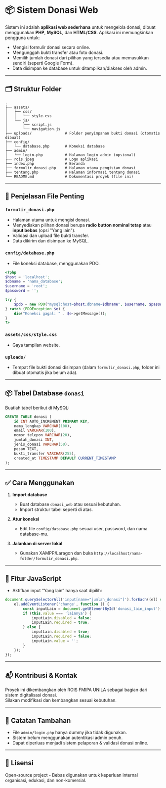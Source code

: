 # 📦 Sistem Donasi Web 

Sistem ini adalah **aplikasi web sederhana** untuk mengelola donasi, dibuat menggunakan **PHP**, **MySQL**, dan **HTML/CSS**. Aplikasi ini memungkinkan pengguna untuk:

- Mengisi formulir donasi secara online.
- Mengunggah bukti transfer atau foto donasi.
- Memilih jumlah donasi dari pilihan yang tersedia atau memasukkan sendiri (seperti Google Form).
- Data disimpan ke database untuk ditampilkan/diakses oleh admin.

---

## 🗂️ Struktur Folder

```
.
├── assets/
│   ├── css/
│   │   └── style.css
│   └── js/
│       ├── script.js
│       └── navigation.js
├── uploads/               # Folder penyimpanan bukti donasi (otomatis dibuat)
├── config/
│   └── database.php       # Koneksi database
├── admin/
│   └── login.php          # Halaman login admin (opsional)
├── rois.jpeg              # Logo aplikasi
├── index.php              # Beranda
├── formulir_donasi.php    # Halaman utama pengisian donasi
├── tentang.php            # Halaman informasi tentang donasi
└── README.md              # Dokumentasi proyek (file ini)
```

---

## 📄 Penjelasan File Penting

### `formulir_donasi.php`
- Halaman utama untuk mengisi donasi.
- Menyediakan pilihan donasi berupa **radio button nominal tetap** atau **input bebas** (opsi "Yang lain").
- Validasi dan upload file bukti transfer.
- Data dikirim dan disimpan ke MySQL.

### `config/database.php`
- File koneksi database, menggunakan PDO.

```php
<?php
$host = 'localhost';
$dbname = 'nama_database';
$username = 'root';
$password = '';

try {
    $pdo = new PDO("mysql:host=$host;dbname=$dbname", $username, $password);
} catch (PDOException $e) {
    die("Koneksi gagal: " . $e->getMessage());
}
?>
```

### `assets/css/style.css`
- Gaya tampilan website.

### `uploads/`
- Tempat file bukti donasi disimpan (dalam `formulir_donasi.php`, folder ini dibuat otomatis jika belum ada).

---

## 📦 Tabel Database `donasi`

Buatlah tabel berikut di MySQL:

```sql
CREATE TABLE donasi (
    id INT AUTO_INCREMENT PRIMARY KEY,
    nama_lengkap VARCHAR(100),
    email VARCHAR(100),
    nomor_telepon VARCHAR(20),
    jumlah_donasi INT,
    jenis_donasi VARCHAR(50),
    pesan TEXT,
    bukti_transfer VARCHAR(255),
    created_at TIMESTAMP DEFAULT CURRENT_TIMESTAMP
);
```

---

## ✅ Cara Menggunakan

1. **Import database**
   - Buat database `donasi_web` atau sesuai kebutuhan.
   - Import struktur tabel seperti di atas.

2. **Atur koneksi**
   - Edit file `config/database.php` sesuai user, password, dan nama database-mu.

3. **Jalankan di server lokal**
   - Gunakan XAMPP/Laragon dan buka `http://localhost/nama-folder/formulir_donasi.php`.

---

## 🧠 Fitur JavaScript

- Aktifkan input “Yang lain” hanya saat dipilih:
```js
document.querySelectorAll('input[name="jumlah_donasi"]').forEach((el) => {
    el.addEventListener('change', function () {
        const inputLain = document.getElementById('donasi_lain_input');
        if (this.value === 'lainnya') {
            inputLain.disabled = false;
            inputLain.required = true;
        } else {
            inputLain.disabled = true;
            inputLain.required = false;
            inputLain.value = '';
        }
    });
});
```

---

## 📬 Kontribusi & Kontak

Proyek ini dikembangkan oleh ROIS FMIPA UNILA sebagai bagian dari sistem digitalisasi donasi.  
Silakan modifikasi dan kembangkan sesuai kebutuhan.

---

## 📌 Catatan Tambahan

- File `admin/login.php` hanya dummy jika tidak digunakan.
- Sistem belum menggunakan autentikasi admin penuh.
- Dapat diperluas menjadi sistem pelaporan & validasi donasi online.

---

## 📄 Lisensi

Open-source project - Bebas digunakan untuk keperluan internal organisasi, edukasi, dan non-komersial.

